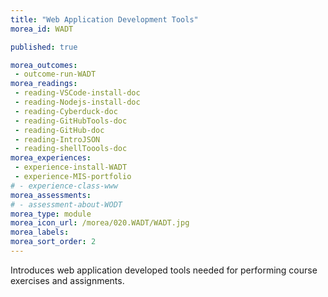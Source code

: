 ```yaml
---
title: "Web Application Development Tools"
morea_id: WADT

published: true

morea_outcomes:
 - outcome-run-WADT
morea_readings:
 - reading-VSCode-install-doc
 - reading-Nodejs-install-doc
 - reading-Cyberduck-doc
 - reading-GitHubTools-doc
 - reading-GitHub-doc
 - reading-IntroJSON
 - reading-shellToools-doc
morea_experiences:
 - experience-install-WADT
 - experience-MIS-portfolio
# - experience-class-www
morea_assessments:
# - assessment-about-WODT
morea_type: module
morea_icon_url: /morea/020.WADT/WADT.jpg
morea_labels:
morea_sort_order: 2
---
```


Introduces web application developed tools needed for performing course exercises and assignments.
